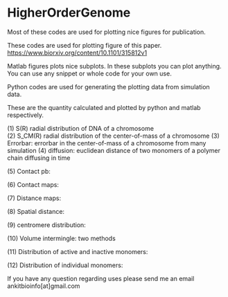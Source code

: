 # HigherOrderGenome
Most of these codes are used for plotting nice figures for publication.  


These codes are used for plotting figure of this paper. 
https://www.biorxiv.org/content/10.1101/315812v1

Matlab figures plots nice subplots. In these subplots you can plot anything. 
You can use any snippet or whole code for your own use. 

Python codes are used for generating the plotting data from simulation data. 

These are the quantity calculated and plotted by python and matlab respectively. 

(1)  S(R) radial distribution of DNA of a chromosome  
(2)  S_CM(R) radial distribution of the center-of-mass of a chromosome 
(3)  Errorbar: errorbar in the center-of-mass of a chromosome from many simulation 
(4)  diffusion:  euclidean distance of two monomers of a polymer chain diffusing in time 

(5)  Contact pb: 

(6)  Contact maps:

(7)  Distance maps:

(8)  Spatial distance: 

(9)  centromere distribution: 

(10) Volume intermingle:  two methods 

(11) Distribution of active and inactive monomers:

(12) Distribution of individual monomers: 


If you have any question regarding uses please send me an email
ankitbioinfo[at]gmail.com 




